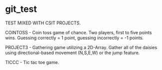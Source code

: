 # git_test

TEST MIXED WITH CSIT PROJECTS.


COINTOSS - Coin toss game of chance. Two players, first to five points wins. Guessing correctly = 1 point, guessing incorrectly = -1 points.


PROJECT3 - Gathering game utilizing a 2D-Array. Gather all of the daisies using directional-based movement (N,S,E,W) or the jump feature.


TICCC - Tic tac toe game. 
